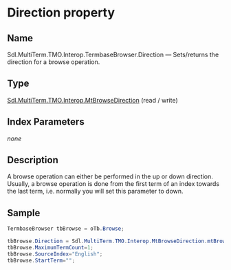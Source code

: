 # Direction property

## Name

Sdl.MultiTerm.TMO.Interop.TermbaseBrowser.Direction —          Sets/returns the direction for a browse operation.

## Type

[Sdl.MultiTerm.TMO.Interop.MtBrowseDirection](Sdl.MultiTerm.TMO.Interop.MtBrowseDirection.md)
(read / write)

## Index Parameters
*none*

## Description

A browse operation can either be performed in the up or down direction. Usually, a browse operation is done from the first term of an index towards the last term, i.e. normally you will set this parameter to down.

## Sample


```cs
TermbaseBrowser tbBrowse = oTb.Browse;

tbBrowse.Direction = Sdl.MultiTerm.TMO.Interop.MtBrowseDirection.mtBrowseDown;
tbBrowse.MaximumTermCount=1;
tbBrowse.SourceIndex="English";
tbBrowse.StartTerm="";
```

